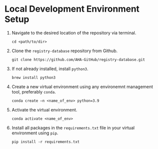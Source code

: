 # Local Development Environment Setup

1. Navigate to the desired location of the repository via terminal.
    ```
    cd <path/to/dir>
    ```
2. Clone the `registry-database` repository from Github.
    ```
    git clone https://github.com/AHA-GitHub/registry-database.git
    ```
3. If not already installed, install `python3`.
    ```
    brew install python3
    ```
4. Create a new virtual environment using any environemnt management tool, preferably `conda`.
    ```
    conda create –n <name_of_env> python=3.9 
    ```
5. Activate the virtual environment.
    ```
    conda activate <name_of_env>
    ```
6. Install all packages in the `requirements.txt` file in your virtual environment using `pip`.
    ```
    pip install -r requirements.txt 
    ```

